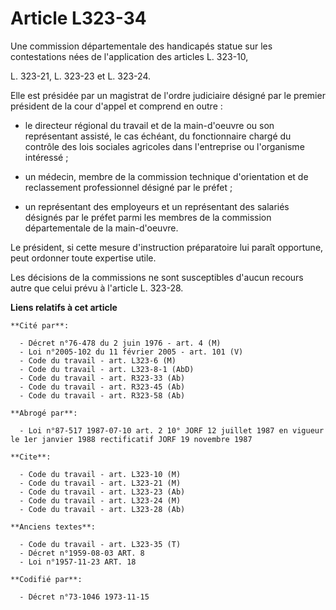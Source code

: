 # Article L323-34

Une commission départementale des handicapés statue sur les contestations nées de l'application des articles L. 323-10,

L. 323-21, L. 323-23 et L. 323-24.

Elle est présidée par un magistrat de l'ordre judiciaire désigné par le premier président de la cour d'appel et comprend en
outre :

- le directeur régional du travail et de la main-d'oeuvre ou son représentant assisté, le cas échéant, du fonctionnaire
chargé du contrôle des lois sociales agricoles dans l'entreprise ou l'organisme intéressé ;

- un médecin, membre de la commission technique d'orientation et de reclassement professionnel désigné par le préfet ;

- un représentant des employeurs et un représentant des salariés désignés par le préfet parmi les membres de la commission
départementale de la main-d'oeuvre.

Le président, si cette mesure d'instruction préparatoire lui paraît opportune, peut ordonner toute expertise utile.

Les décisions de la commissions ne sont susceptibles d'aucun recours autre que celui prévu à l'article L. 323-28.

**Liens relatifs à cet article**

	**Cité par**:

	  - Décret n°76-478 du 2 juin 1976 - art. 4 (M)
	  - Loi n°2005-102 du 11 février 2005 - art. 101 (V)
	  - Code du travail - art. L323-6 (M)
	  - Code du travail - art. L323-8-1 (AbD)
	  - Code du travail - art. R323-33 (Ab)
	  - Code du travail - art. R323-45 (Ab)
	  - Code du travail - art. R323-58 (Ab)

	**Abrogé par**:

	  - Loi n°87-517 1987-07-10 art. 2 10° JORF 12 juillet 1987 en vigueur le 1er janvier 1988 rectificatif JORF 19 novembre 1987

	**Cite**:

	  - Code du travail - art. L323-10 (M)
	  - Code du travail - art. L323-21 (M)
	  - Code du travail - art. L323-23 (Ab)
	  - Code du travail - art. L323-24 (M)
	  - Code du travail - art. L323-28 (Ab)

	**Anciens textes**:

	  - Code du travail - art. L323-35 (T)
	  - Décret n°1959-08-03 ART. 8
	  - Loi n°1957-11-23 ART. 18

	**Codifié par**:

	  - Décret n°73-1046 1973-11-15
